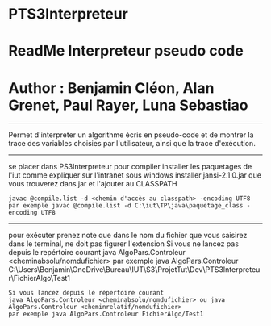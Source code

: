 # PTS3Interpreteur
# ReadMe Interpreteur pseudo code
# Author : Benjamin Cléon, Alan Grenet, Paul Rayer, Luna Sebastiao
----------------------------------------------------------------------------------------------------

Permet d'interpreter un algorithme écris en pseudo-code et de montrer la trace des variables 
choisies par l'utilisateur, ainsi que la trace d'exécution.

----------------------------------------------------------------------------------------------------
se placer dans PS3Interpreteur
pour compiler
	installer les paquetages de l'iut comme expliquer sur l'intranet
	sous windows
		installer jansi-2.1.0.jar que vous trouverez dans jar et l'ajouter au CLASSPATH
		
	javac @compile.list -d <chemin d'accès au classpath> -encoding UTF8
	par exemple javac @compile.list -d C:\iut\TP\java\paquetage_class -encoding UTF8
----------------------------------------------------------------------------------------------------

pour exécuter
	prenez note que dans le nom du fichier que vous saisirez dans le terminal, ne doit pas figurer l'extension
	Si vous ne lancez pas depuis le repértoire courant
	java AlgoPars.Controleur <cheminabsolu/nomdufichier> 
	par exemple java AlgoPars.Controleur C:\Users\Benjamin\OneDrive\Bureau\IUT\S3\ProjetTut\Dev\PTS3Interpreteur\FichierAlgo\Test1
	
	Si vous lancez depuis le répertoire courant
	java AlgoPars.Controleur <cheminabsolu/nomdufichier> ou java AlgoPars.Controleur <cheminrelatif/nomdufichier>
	par exemple java AlgoPars.Controleur FichierAlgo/Test1
	
